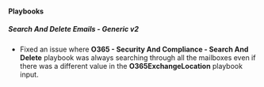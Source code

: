 
#### Playbooks
##### Search And Delete Emails - Generic v2
- Fixed an issue where **O365 - Security And Compliance - Search And Delete** playbook was always searching through all the mailboxes even if there was a different value in the **O365ExchangeLocation** playbook input.
